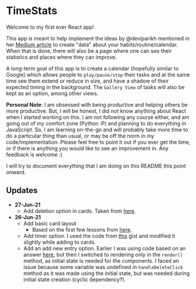 # TimeStats

Welcome to my first ever React app!

This app is meant to help implement the ideas by @deviparikh mentioned in her [Medium article](https://blog.usejournal.com/calendar-in-stead-of-to-do-lists-9ada86a512dd) to create "data" about your habits/routine/calendar. When that is done, there will also be a page where one can see their statistics and places where they can improve.

A long-term goal of this app is to create a calendar (hopefully similar to Google) which allows people to `play/pause/stop` their tasks and at the same time see them extend or reduce in size, and have a shadow of their expected timing in the background. The `Gallery View` of tasks will also be kept as an option, among other views.


**Personal Note**: I am obsessed with being productive and helping others be more productive. But, I will be honest, I did not know anything about React when I started working on this. I am not following any course either, and am going out of my comfort zone (Python :P) and planning to do everything in JavaScript. So, I am learning on-the-go and will probably take more time to do a particular thing than usual, or may be off the norm in my code/implementation. Please feel free to point it out if you ever get the time, or if there is anything you would like to see an improvement in. Any feedback is welcome :)

I will try to document everything that I am doing on this README this point onward.


## Updates
- **27-Jun-21**
    - Add deletion option in cards. Taken from [here](https://www.cloudhadoop.com/reactjs-remove-element-array/).
- **26-Jun-21**
    - Add basic card layout
        - Based on the first few lessons from [here](https://rangle.github.io/react-training/overview/).
    - Add timer option. I used the code from [this](https://gist.github.com/kshitijpurwar/4dc36c33b5ea36ca2e648f2ec0ff019d) gist and modified it slightly while adding to cards.
    - Add an add new entry option. Earlier I was using code based on an answer [here](https://stackoverflow.com/questions/35812562/push-component-to-array-of-components-reactjs), but then I switched to rendering only in the `render()` method, as initial state is needed for the components. I faced an issue because some variable was undefined in `handleDeleteClick` method as it was made using the initial state, but was needed during initial state creation (cyclic dependency?).